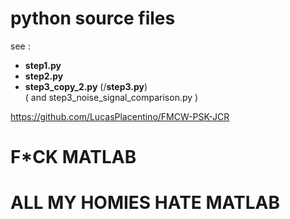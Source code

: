 # python source files

see :  
- **step1.py**  
- **step2.py**  
- **step3_copy_2.py** (/**step3.py**)  
( and step3_noise_signal_comparison.py )  

https://github.com/LucasPlacentino/FMCW-PSK-JCR  

# F*CK MATLAB
# ALL MY HOMIES HATE MATLAB
